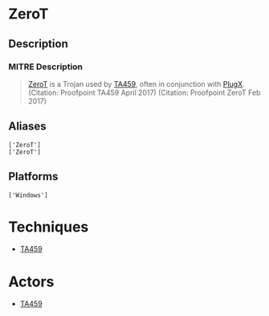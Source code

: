 
# ZeroT

## Description

### MITRE Description

> [ZeroT](https://attack.mitre.org/software/S0230) is a Trojan used by [TA459](https://attack.mitre.org/groups/G0062), often in conjunction with [PlugX](https://attack.mitre.org/software/S0013). (Citation: Proofpoint TA459 April 2017) (Citation: Proofpoint ZeroT Feb 2017)

## Aliases

```
['ZeroT']
['ZeroT']
```

## Platforms

```
['Windows']
```

# Techniques


* [TA459](../techniques/TA459.md)


# Actors


* [TA459](../actors/TA459.md)

